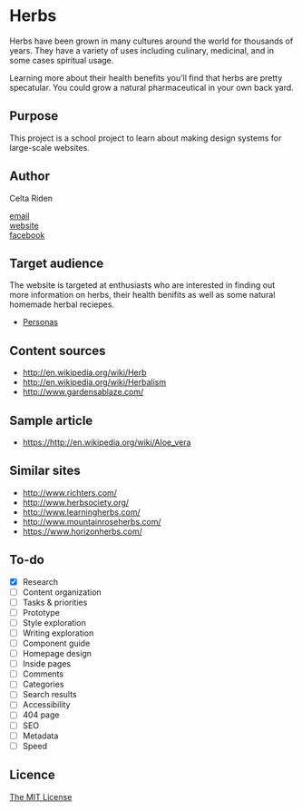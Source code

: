 # Herbs 

Herbs have been grown in many cultures around the world for thousands of years. They have a variety of uses including culinary, medicinal, and in some cases spiritual usage. 

Learning more about their health benefits you'll find that herbs are pretty specatular. 
You could grow a natural pharmaceutical in your own 
back yard.

## Purpose

This project is a school project to learn about making design systems for large-scale websites.


## Author

Celta Riden
	
[email](mailto:celta.riden@gmail.com)	
[website](http://celtariden.com)	 
[facebook](https://www.facebook.com/celta.riden)

## Target audience

The website is targeted at enthusiasts who are interested in finding out more information on herbs, their health benifits as well as some natural homemade herbal reciepes.

- [Personas](Personas.md)

## Content sources

- <http://en.wikipedia.org/wiki/Herb>
- <http://en.wikipedia.org/wiki/Herbalism>
- <http://www.gardensablaze.com/>

## Sample article

- <https://http://en.wikipedia.org/wiki/Aloe_vera>

## Similar sites

- <http://www.richters.com/>
- <http://www.herbsociety.org/>
- <http://www.learningherbs.com/>
- <http://www.mountainroseherbs.com/>
- <https://www.horizonherbs.com/>

## To-do

- [x] Research
- [ ] Content organization
- [ ] Tasks & priorities
- [ ] Prototype
- [ ] Style exploration
- [ ] Writing exploration
- [ ] Component guide
- [ ] Homepage design
- [ ] Inside pages
- [ ] Comments
- [ ] Categories
- [ ] Search results
- [ ] Accessibility
- [ ] 404 page
- [ ] SEO
- [ ] Metadata
- [ ] Speed

## Licence

[The MIT License](LICENSE)